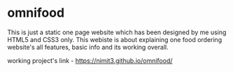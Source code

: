 # omnifood

This is just a static one page website which has been designed by me using HTML5 and CSS3 only. This webiste is about explaining one food ordering website's all features, basic info and its working overall.

working project's link - https://nimit3.github.io/omnifood/
